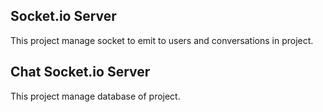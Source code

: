 ## Socket.io Server

This project manage socket to emit to users and conversations in project.

## Chat Socket.io Server

This project manage database of project.
